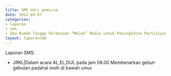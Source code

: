 ```yaml
---
title: SMS dari pemirsa
date: 2012-04-07
categories:
- laporan
- sms
- Ibu Rumah Tangga Perdesaan “Melek” Media untuk Peningkatan Partisipasi Perempuan dan Pemenuhan Kebutuhan Informasi
layout: laporancmb
---
```


Laporan SMS:
  * JRKL\|Dalam acara AL,EL,DUL pada jam 08.00 Membenarkan gebut-gebutan padahal msih di bawah umur. 
